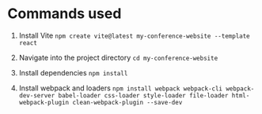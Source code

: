 # Commands used

1. Install Vite `npm create vite@latest my-conference-website --template react`

2. Navigate into the project directory `cd my-conference-website`

3. Install dependencies `npm install`

4. Install webpack and loaders `npm install webpack webpack-cli webpack-dev-server babel-loader css-loader style-loader file-loader html-webpack-plugin clean-webpack-plugin --save-dev`

